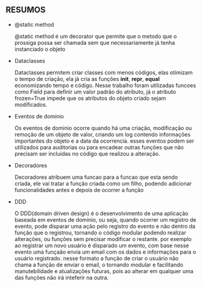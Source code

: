 ## RESUMOS

- @static method
    
    @static method é um decorator que permite que o metodo que o prossiga possa ser chamada sem que necessariamente já tenha instanciado o objeto

- Dataclasses
    
    Dataclasses permitem criar classes com menos códigos, elas otimizam o tempo de criação, ela já cria as funções __init__, __repr__, __equal__ economizando tempo e código. Nesse trabalho foram utilizadas funcoes como Field para definir um valor padrão do atributo, já o atributo frozen=True impede que os atributos do objeto criado sejam modificados.

- Eventos de domínio
    
    Os eventos de dominio ocorre quando há uma criação, modificação ou remoção de um objeto de valor, criando um log contendo informações importantes do objeto e a data da ocorrencia. esses eventos podem ser utilizados para auditorias ou para encadear outras funções que não precisam ser incluidas no código que realizou a alteração.

- Decoradores
    
    Decoradores atribuem uma funcao para a funcao que esta sendo criada, ele vai tratar a função criada como um filho, podendo adicionar funcionalidades antes e depois de ocorrer a função

- DDD

    O DDD(domain driven design) é o desenvolvimento de uma aplicação baseada em eventos de dominio, ou seja, quando ocorrer um registro de evento, pode disparar uma ação pelo registro do evento e não dentro da função que o registrou, tornando o código modular podendo realizar alterações, ou funções sem precisar modificar o restante. por exemplo ao registrar um novo usuário é disparado um evento, com base nesse evento uma funçaão envia um email com os dados e informações para o usuário registrado. nesse formato a função de criar o usuário não chama a função de enviar o email, o tornando modular e facilitando manutebilidade e atualizações futuras, pois ao alterar em qualquer uma das funções não irá inteferir na outra.